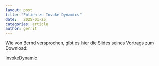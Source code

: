```yaml
---
layout: post
title: "Folien zu Invoke Dynamics"
date:   2025-01-25
categories: article
author: gerrit
---
```


Wie von Bernd versprochen, gibt es hier die Slides seines Vortrags zum Download:

<a href="/assets/articles/2025/invoke-dynamic.pdf" target="_blank">InvokeDynamic</a>
